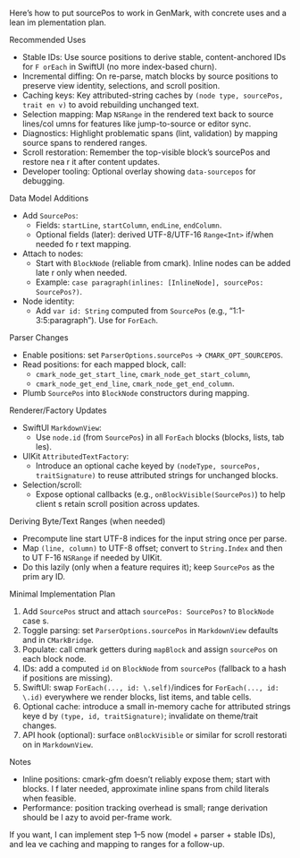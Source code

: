 Here’s how to put sourcePos to work in GenMark, with concrete uses and a lean im
plementation plan.

Recommended Uses
- Stable IDs: Use source positions to derive stable, content-anchored IDs for `F
orEach` in SwiftUI (no more index-based churn).
- Incremental diffing: On re-parse, match blocks by source positions to preserve
 view identity, selections, and scroll position.
- Caching keys: Key attributed-string caches by `(node type, sourcePos, trait en
v)` to avoid rebuilding unchanged text.
- Selection mapping: Map `NSRange` in the rendered text back to source lines/col
umns for features like jump-to-source or editor sync.
- Diagnostics: Highlight problematic spans (lint, validation) by mapping source
spans to rendered ranges.
- Scroll restoration: Remember the top-visible block’s sourcePos and restore nea
r it after content updates.
- Developer tooling: Optional overlay showing `data-sourcepos` for debugging.

Data Model Additions
- Add `SourcePos`:
  - Fields: `startLine`, `startColumn`, `endLine`, `endColumn`.
  - Optional fields (later): derived UTF-8/UTF-16 `Range<Int>` if/when needed fo
r text mapping.
- Attach to nodes:
  - Start with `BlockNode` (reliable from cmark). Inline nodes can be added late
r only when needed.
  - Example: `case paragraph(inlines: [InlineNode], sourcePos: SourcePos?)`.
- Node identity:
  - Add `var id: String` computed from `SourcePos` (e.g., “1:1-3:5:paragraph”).
Use for `ForEach`.

Parser Changes
- Enable positions: set `ParserOptions.sourcePos` → `CMARK_OPT_SOURCEPOS`.
- Read positions: for each mapped block, call:
  - `cmark_node_get_start_line`, `cmark_node_get_start_column`,
  - `cmark_node_get_end_line`, `cmark_node_get_end_column`.
- Plumb `SourcePos` into `BlockNode` constructors during mapping.

Renderer/Factory Updates
- SwiftUI `MarkdownView`:
  - Use `node.id` (from `SourcePos`) in all `ForEach` blocks (blocks, lists, tab
les).
- UIKit `AttributedTextFactory`:
  - Introduce an optional cache keyed by `(nodeType, sourcePos, traitSignature)`
 to reuse attributed strings for unchanged blocks.
- Selection/scroll:
  - Expose optional callbacks (e.g., `onBlockVisible(SourcePos)`) to help client
s retain scroll position across updates.

Deriving Byte/Text Ranges (when needed)
- Precompute line start UTF-8 indices for the input string once per parse.
- Map `(line, column)` to UTF-8 offset; convert to `String.Index` and then to UT
F-16 `NSRange` if needed by UIKit.
- Do this lazily (only when a feature requires it); keep `SourcePos` as the prim
ary ID.

Minimal Implementation Plan
1) Add `SourcePos` struct and attach `sourcePos: SourcePos?` to `BlockNode` case
s.
2) Toggle parsing: set `ParserOptions.sourcePos` in `MarkdownView` defaults and
in `CMarkBridge`.
3) Populate: call cmark getters during `mapBlock` and assign `sourcePos` on each
 block node.
4) IDs: add a computed `id` on `BlockNode` from `sourcePos` (fallback to a hash
if positions are missing).
5) SwiftUI: swap `ForEach(..., id: \.self)`/indices for `ForEach(..., id: \.id)`
 everywhere we render blocks, list items, and table cells.
6) Optional cache: introduce a small in-memory cache for attributed strings keye
d by `(type, id, traitSignature)`; invalidate on theme/trait changes.
7) API hook (optional): surface `onBlockVisible` or similar for scroll restorati
on in `MarkdownView`.

Notes
- Inline positions: cmark-gfm doesn’t reliably expose them; start with blocks. I
f later needed, approximate inline spans from child literals when feasible.
- Performance: position tracking overhead is small; range derivation should be l
azy to avoid per-frame work.

If you want, I can implement step 1–5 now (model + parser + stable IDs), and lea
ve caching and mapping to ranges for a follow-up.
